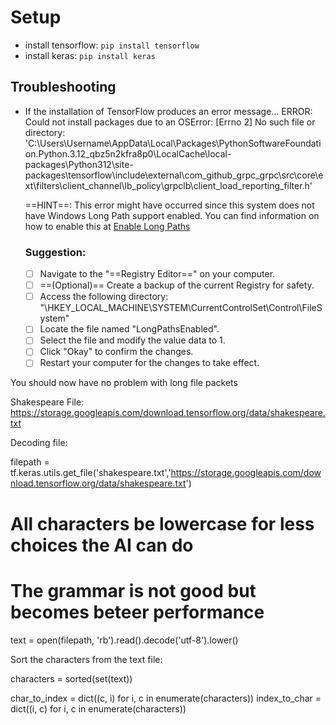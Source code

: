 # Setup 
 - install tensorflow: ` pip install tensorflow `
 - install keras: ` pip install keras `

## Troubleshooting
 - If the installation of TensorFlow produces an error message... ERROR: Could not install packages due to an OSError: [Errno 2] No such file or directory: 'C:\\Users\\Username\\AppData\\Local\\Packages\\PythonSoftwareFoundation.Python.3.12_qbz5n2kfra8p0\\LocalCache\\local-packages\\Python312\\site-packages\\tensorflow\\include\\external\\com_github_grpc_grpc\\src\\core\\ext\\filters\\client_channel\\lb_policy\\grpclb\\client_load_reporting_filter.h'

    ==HINT==: This error might have occurred since this system does not have Windows Long Path support enabled. You can find information on how to enable this at [Enable Long Paths](https://pip.pypa.io/warnings/enable-long-paths)

    ### Suggestion: 
     - [ ] Navigate to the "==Registry Editor==" on your computer.
     - [ ] ==(Optional)== Create a backup of the current Registry for safety.
     - [ ] Access the following directory: "\HKEY_LOCAL_MACHINE\SYSTEM\CurrentControlSet\Control\FileSystem"
     - [ ] Locate the file named "LongPathsEnabled".
     - [ ] Select the file and modify the value data to 1.
     - [ ] Click "Okay" to confirm the changes.
     - [ ] Restart your computer for the changes to take effect.

You should now have no problem with long file packets



Shakespeare File:
https://storage.googleapis.com/download.tensorflow.org/data/shakespeare.txt


Decoding file:

filepath = tf.keras.utils.get_file('shakespeare.txt','https://storage.googleapis.com/download.tensorflow.org/data/shakespeare.txt')

# All characters be lowercase for less choices the AI can do
# The grammar is not good but becomes beteer performance
text = open(filepath, 'rb').read().decode('utf-8').lower()  

Sort the characters from the text file:

characters = sorted(set(text))

char_to_index = dict((c, i) for i, c in enumerate(characters))
index_to_char = dict((i, c) for i, c in enumerate(characters))


